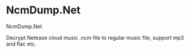 # NcmDump.Net
NcmDump.Net

Decrypt Netease cloud music .ncm file to regular music file, support mp3 and flac etc.
